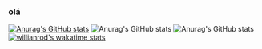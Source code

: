 ### olá
[![Anurag's GitHub stats](https://github-readme-stats.vercel.app/api?username=enascentedev)](https://github.com/enascentedev/github-readme-stats)
![Anurag's GitHub stats](https://github-readme-stats.vercel.app/api?username=enascentedev_private=true)
![Anurag's GitHub stats](https://github-readme-stats.vercel.app/api?username=enascentedev_icons=true)
[![willianrod's wakatime stats](https://github-readme-stats.vercel.app/api/wakatime?username=willianrod)](https://github.com/anuraghazra/github-readme-stats)
